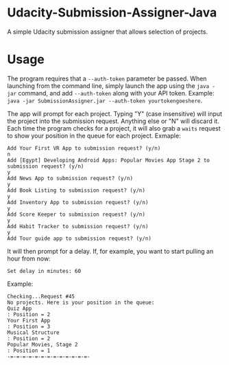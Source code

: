 # Udacity-Submission-Assigner-Java
A simple Udacity submission assigner that allows selection of projects.

# Usage
The program requires that a `--auth-token` parameter be passed. When launching from the command line, simply launch the app using the `java -jar` command, and add `--auth-token` along with your API token. Example: `java -jar SubmissionAssigner.jar --auth-token yourtokengoeshere`.

The app will prompt for each project. Typing "Y" (case insensitive) will input the project into the submission request. Anything else or "N" will discard it. Each time the program checks for a project, it will also grab a `waits` request to show your position in the queue for each project.
Exmaple:
```
Add Your First VR App to submission request? (y/n)
n
Add [Egypt] Developing Android Apps: Popular Movies App Stage 2 to submission request? (y/n)
y
Add News App to submission request? (y/n)
y
Add Book Listing to submission request? (y/n)
y
Add Inventory App to submission request? (y/n)
y
Add Score Keeper to submission request? (y/n)
y
Add Habit Tracker to submission request? (y/n)
y
Add Tour guide app to submission request? (y/n)
```

It will then prompt for a delay. If, for example, you want to start pulling an hour from now:
```
Set delay in minutes: 60
```

Example:
```
Checking...Request #45
No projects. Here is your position in the queue:
Quiz App                                                                   : Position = 2
Your First App                                                             : Position = 3
Musical Structure                                                          : Position = 2
Popular Movies, Stage 2                                                    : Position = 1
-=-=-=-=-=-=-=-=-=-=-=-=-=-
```
